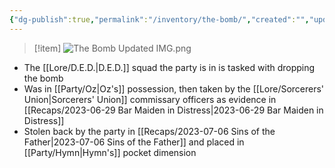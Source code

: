 ```yaml
---
{"dg-publish":true,"permalink":"/inventory/the-bomb/","created":"","updated":""}
---
```



>[!item]
>![The Bomb Updated IMG.png](/img/user/z_Assets/The%20Bomb%20Updated%20IMG.png)

- The [[Lore/D.E.D.\|D.E.D.]] squad the party is in is tasked with dropping the bomb 
- Was in [[Party/Oz\|Oz's]] possession, then taken by the [[Lore/Sorcerers' Union\|Sorcerers' Union]] commissary officers as evidence in [[Recaps/2023-06-29 Bar Maiden in Distress\|2023-06-29 Bar Maiden in Distress]]
- Stolen back by the party in [[Recaps/2023-07-06 Sins of the Father\|2023-07-06 Sins of the Father]] and placed in [[Party/Hymn\|Hymn's]] pocket dimension 
